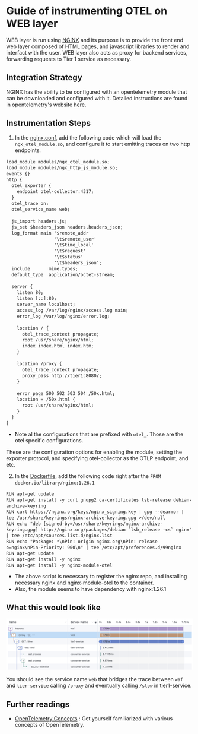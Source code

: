 # Guide of instrumenting OTEL on WEB layer

WEB layer is run using [NGINX](https://nginx.org/en/) and its purpose is to provide the front end web layer composed of HTML pages, and javascript libraries to render and interfact with the user. WEB layer also acts as proxy for backend services, forwarding requests to Tier 1 service as necessary.

## Integration Strategy

NGINX has the ability to be configured with an opentelemetry module that can be downloaded and configured with it. Detailed instructions are found in opentelemetry's website [here](https://github.com/nginxinc/nginx-otel/blob/main/README.md).

## Instrumentation Steps

1. In the [nginx.conf](nginx.conf), add the following code which will load the `ngx_otel_module.so`, and configure it to start emitting traces on two http endpoints.

```
load_module modules/ngx_otel_module.so;
load_module modules/ngx_http_js_module.so;
events {}
http {
  otel_exporter {
    endpoint otel-collector:4317;
  }
  otel_trace on;
  otel_service_name web;

  js_import headers.js;
  js_set $headers_json headers.headers_json;
  log_format main '$remote_addr'
                  '\t$remote_user'
                  '\t$time_local'
                  '\t$request'
                  '\t$status'
                  '\t$headers_json';
  include       mime.types;
  default_type  application/octet-stream;

  server {
    listen 80;
    listen [::]:80;
    server_name localhost;
    access_log /var/log/nginx/access.log main;
    error_log /var/log/nginx/error.log;

    location / {
      otel_trace_context propagate;
      root /usr/share/nginx/html;
      index index.html index.htm;
    }

    location /proxy {
      otel_trace_context propagate;
      proxy_pass http://tier1:8080/;
    }

    error_page 500 502 503 504 /50x.html;
    location = /50x.html {
      root /usr/share/nginx/html;
    }
  }
}
```

* Note al the configurations that are prefixed with `otel_`. Those are the otel specific configurations.

These are the configuration options for enabling the module, setting the exporter protocol, and specifying otel-collector as the OTLP endpoint, and etc.

2. In the [Dockerfile](Dockerfile), add the following code right after the `FROM docker.io/library/nginx:1.26.1`

```
RUN apt-get update
RUN apt-get install -y curl gnupg2 ca-certificates lsb-release debian-archive-keyring
RUN curl https://nginx.org/keys/nginx_signing.key | gpg --dearmor | tee /usr/share/keyrings/nginx-archive-keyring.gpg >/dev/null
RUN echo "deb [signed-by=/usr/share/keyrings/nginx-archive-keyring.gpg] http://nginx.org/packages/debian `lsb_release -cs` nginx" | tee /etc/apt/sources.list.d/nginx.list
RUN echo "Package: *\nPin: origin nginx.org\nPin: release o=nginx\nPin-Priority: 900\n" | tee /etc/apt/preferences.d/99nginx
RUN apt-get update
RUN apt-get install -y nginx
RUN apt-get install -y nginx-module-otel
```

* The above script is necessary to register the nginx repo, and installing necessary nginx and nginx-module-otel to the container.
* Also, the module seems to have dependency with nginx:1.26.1

## What this would look like

![screenshot](web-trace-screenshot.png "screenshot")

You should see the service name `web` that bridges the trace between `waf` and `tier-service` calling `/proxy` and eventually calling `/slow` in tier1-service.

## Further readings

- [OpenTelemetry Concepts](https://opentelemetry.io/docs/concepts/) : Get yourself familiarized with various concepts of OpenTelemetry.